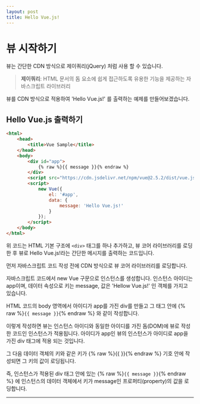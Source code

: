 ```yaml
---
layout: post
title: Hello Vue.js!
---
```


# 뷰 시작하기

뷰는 간단한 CDN 방식으로 제이쿼리(jQuery) 처럼 사용 할 수 있습니다.

> **제이쿼리**: HTML 문서의 돔 요소에 쉽게 접근하도록 유용한 기능을 제공하는 자바스크립트 라이브러리

뷰를 CDN 방식으로 적용하여 'Hello Vue.js!' 를 출력하는 예제를 만들어보겠습니다.

## Hello Vue.js 출력하기

```html
<html>
    <head>
        <title>Vue Sample</title>
    </head>
    <body>
        <div id="app">
            {% raw %}{{ message }}{% endraw %}
        </div>
        <script src="https://cdn.jsdelivr.net/npm/vue@2.5.2/dist/vue.js"></script>
        <script>
            new Vue({
                el: '#app',
                data: {
                    message: 'Hello Vue.js!'
                }
            });
        </script>
    </body>
</html>
```

위 코드는 HTML 기본 구조에 `<div>` 태그를 하나 추가하고, 뷰 코어 라이브러리를 로딩한 후 뷰로 Hello Vue.js!라는 간단한 메시지를 출력하는 코드입니다.

먼저 자바스크립트 코드 작성 전에 CDN 방식으로 뷰 코어 라이브러리를 로딩합니다.

자바스크립트 코드에서 new Vue 구문으로 인스턴스를 생성합니다. 인스턴스 아이디는 app이며, 데이터 속성으로 키는 message, 값은 'Hellow Vue.js!' 인 객체를 가지고 있습니다.

HTML 코드의 body 영역에서 아이디가 app를 가진 div를 만들고 그 태그 안에 {% raw %}`{{ message }}`{% endraw %} 와 같이 작성합니다.

이렇게 작성하면 뷰는 인스턴스 아이디와 동일한 아이디를 가진 돔(DOM)에 뷰로 작성한 코드인 인스턴스가 적용됩니다. 아이디가 app인 뷰의 인스턴스가 아이디로 app을 가진 div 태그에 적용 되는 것입니다.

그 다음 데이터 객체의 키와 같은 키가 {% raw %}{{ }}{% endraw %} 기호 안에 작성되면 그 키의 값이 로딩됩니다.

즉, 인스턴스가 적용된 div 태그 안에 있는 {% raw %}`{{ message }}`{% endraw %} 에 인스턴스의 데이터 객체에서 키가 message인 프로퍼티(property)의 값을 로딩합니다.

***

